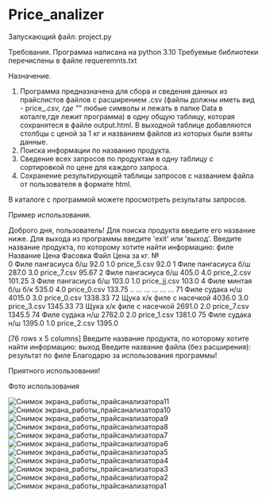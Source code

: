 # Price_analizer
Запускающий файл: project.py

Требования.
Программа написана на python 3.10
Требуемые библиотеки перечислены в файле requeremnts.txt

Назначение.
1) Программа предназначена для сбора и сведения данных из прайслистов файлов с расширением .csv (файлы должны иметь вид - price_*.csv, где "*"
любые символы и лежать в папке Data в коталге,где лежит программа) в одну общую таблицу, которая сохранятеся в файле output.html.
В выходной таблице добавляются столбцы с ценой за 1 кг и названием файлов из которых были взяты данные.
2) Поиска информации по названию продукта.
3) Сведение всех запросов по продуктам в одну таблицу с сортировкой по цене для каждого запроса.
4) Сохранение результирующей таблицы запросов с названием файла от пользователя в формате html.

В каталоге с программой можете просмотреть результаты запросов.
   
   Пример использования.
   
   Доброго дня, пользователь!
Для поиска продукта введите его название ниже.
Для выхода из программы введите 'exit' или 'выход'.
Введите название продукта, по которому хотите найти информацию: филе
                    Название    Цена Фасовка          Файл Цена за кг.
№                                                                     
0       Филе пангасиуса б/ш     92.0     1.0   price_5.csv        92.0
1       Филе пангасиуса б/ш    287.0     3.0   price_7.csv       95.67
2       Филе пангасиуса б/ш    405.0     4.0   price_2.csv      101.25
3       Филе пангасиуса б/ш    103.0     1.0  price_jj.csv       103.0
4        Филе минтая б/ш б/к   535.0     4.0   price_0.csv      133.75
..                       ...     ...     ...           ...         ...
71          Филе судака н/ш   4015.0     3.0   price_0.csv     1338.33
72  Щука х/к филе с насечкой  4036.0     3.0   price_3.csv     1345.33
73  Щука х/к филе с насечкой  2691.0     2.0   price_7.csv      1345.5
74          Филе судака н/ш   2762.0     2.0   price_1.csv      1381.0
75          Филе судака н/ш   1395.0     1.0   price_2.csv      1395.0

[76 rows x 5 columns]
Введите название продукта, по которому хотите найти информацию: выход
Введите название файла (без расширения): результат по филе
Благодарю за использования программы!


Приятного использования!

Фото использования

![Снимок экрана_работы_прайсанализатора11](https://github.com/user-attachments/assets/df7ef341-edb9-4416-8bc8-f41fbd47ccfe)
![Снимок экрана_работы_прайсанализатора10](https://github.com/user-attachments/assets/3fce5ce3-e738-42a7-bac5-5925bc7692c6)
![Снимок экрана_работы_прайсанализатора9](https://github.com/user-attachments/assets/bca03e78-6297-48d7-bd32-9bc87d7b8020)
![Снимок экрана_работы_прайсанализатора8](https://github.com/user-attachments/assets/2de05045-286f-4077-94c8-909d503d1cb8)
![Снимок экрана_работы_прайсанализатора7](https://github.com/user-attachments/assets/94b5ecd4-448f-4796-a6a8-6e53b6cb8d01)
![Снимок экрана_работы_прайсанализатора6](https://github.com/user-attachments/assets/03f5a250-ea42-42e5-8c6d-a3f0919a032b)
![Снимок экрана_работы_прайсанализатора5](https://github.com/user-attachments/assets/ed759814-1657-45f5-a963-41efebc35d29)
![Снимок экрана_работы_прайсанализатора4](https://github.com/user-attachments/assets/e04ce48e-8042-4b68-84f0-df3fe5bf7294)
![Снимок экрана_работы_прайсанализатора3](https://github.com/user-attachments/assets/bcff988e-a26d-4174-90df-540d4e7ec693)
![Снимок экрана_работы_прайсанализатора2](https://github.com/user-attachments/assets/d5804f97-f119-41f5-bf57-4226daf4b65a)
![Снимок экрана_работы_прайсанализатора1](https://github.com/user-attachments/assets/7f713ab7-32c2-4618-b482-b8ee82acd6a7)
